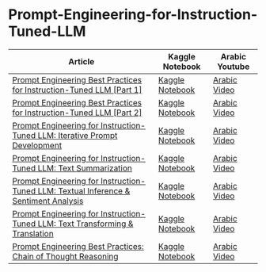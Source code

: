 # Prompt-Engineering-for-Instruction-Tuned-LLM


| Article | Kaggle Notebook | Arabic Youtube |
|-----------------|-----------------|-----------------|
| [Prompt Engineering Best Practices for Instruction-Tuned LLM [Part 1]](https://medium.com/towards-artificial-intelligence/prompt-engineering-best-practices-for-instruction-tuned-llm-part-1-e77493f7161d?sk=fd4b4208c09323ec9895aaa3d5f796ca) | [Kaggle Notebook](https://www.kaggle.com/code/youssef19/prompt-engineering-best-practices)    |[Arabic Video](https://youtu.be/MWTo340tR7w?si=omHiKIF9-lPrjt7T)   |
| [Prompt Engineering Best Practices for Instruction-Tuned LLM [Part 2]](https://medium.com/towards-artificial-intelligence/prompt-engineering-best-practices-for-instruction-tuned-llm-part-2-33bb2a529a50?sk=68400826bcee089c3ba53d8bdfed7ce7)   | [Kaggle Notebook](https://www.kaggle.com/code/youssef19/prompt-engineering-best-practices) | [Arabic Video](https://youtu.be/MWTo340tR7w?si=omHiKIF9-lPrjt7T)    |
| [Prompt Engineering for Instruction-Tuned LLM: Iterative Prompt Development](https://medium.com/towards-artificial-intelligence/prompt-engineering-best-practices-iterative-prompt-development-22759b309919?sk=04d80ebff71fa30e0461634b18632aec) | [Kaggle Notebook](https://www.kaggle.com/code/youssef19/iterative-prompt-development) | [Arabic Video]() |
| [Prompt Engineering for Instruction-Tuned LLM: Text Summarization]() | [Kaggle Notebook](https://www.kaggle.com/youssef19/text-summaization-information-retrieval) | [Arabic Video]() |
| [Prompt Engineering for Instruction-Tuned LLM: Textual Inference & Sentiment Analysis](https://open.substack.com/pub/youssefh/p/prompt-engineering-for-instruction-bca?r=1sqbmi&utm_campaign=post&utm_medium=web) |[Kaggle Notebook](https://www.kaggle.com/code/youssef19/textual-inference-sentiment-analysis/notebook) | [Arabic Video]() |
| [Prompt Engineering for Instruction-Tuned LLM: Text Transforming & Translation](https://open.substack.com/pub/youssefh/p/prompt-engineering-for-instruction-84d?r=1sqbmi&utm_campaign=post&utm_medium=web) | [Kaggle Notebook]() | [Arabic Video]() |
| [Prompt Engineering Best Practices: Chain of Thought Reasoning](https://open.substack.com/pub/youssefh/p/prompt-engineering-best-practices-d9b?r=1sqbmi&utm_campaign=post&utm_medium=web) |[Kaggle Notebook]() | [Arabic Video]() |
